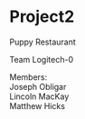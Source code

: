 # Project2
Puppy Restaurant

Team Logitech-0

Members:  
Joseph Obligar  
Lincoln MacKay  
Matthew Hicks  